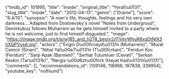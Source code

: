 {"tmdb_id": 101995, "title": "Inside", "original_title": "Yeralt\u0131", "slug_title": "inside", "date": "2012-04-13", "genre": ["Drame"], "score": "6.4/10", "synopsis": "A man's life, thoughts, feelings and his very own darkness... Adapted from Dostoevsky's novel \"Notes from Undergroud\", Demirkubuz follows Muharrem as he gets himself invited to a party where he is not welcome, just to find himself disgusted.", "image": "https://image.tmdb.org/t/p/w185_and_h278_bestv2/lTIntyWhuR8xqDtNIX3hXQPVvsA.jpg", "actors": ["Engin G\u00fcnayd\u0131n (Muharrem)", "Murat Cemcir (Sinan)", "Nihal Yal\u00e7\u0131n (T\u00fcrkan)", "Feridun Koc (Feridun)", "Sarp Apak (Barmen)", "Serhat Tutumluer (Cevat)", "Serkan Keskin (Tar\u0131k)", "Nergis \u00d6zt\u00fcrk (Hayat Kad\u0131n\u0131)"], "comments": [], "recommandations_id": [109146, 118966, 187838, 339954], "youtube_key": "notfound"}